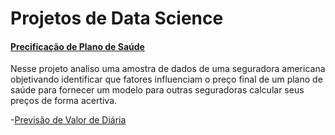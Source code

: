 # Projetos de Data Science


#### [Precificação de Plano de Saúde](https://github.com/leticiagcsilva/Projetos_DataScience/tree/main/Precificacao_Plano_de_Saude)

Nesse projeto analiso uma amostra de dados de uma seguradora americana objetivando identificar que fatores influenciam o preço final de um plano de saúde para fornecer um modelo para outras seguradoras calcular seus preços de forma acertiva.



-[Previsão de Valor de Diária](https://github.com/leticiagcsilva/Projetos_DataScience/blob/main/Prevendo_custo_di%C3%A1ria.ipynb)
